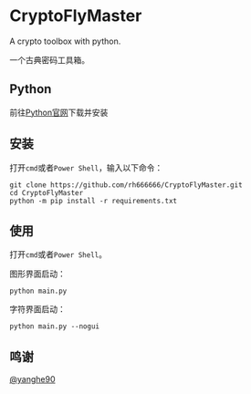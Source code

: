 # CryptoFlyMaster
A crypto toolbox with python.  

一个古典密码工具箱。

## Python
前往<a href = 'https://www.python.org/downloads/'>Python官网</a>下载并安装

## 安装
打开`cmd`或者`Power Shell`，输入以下命令：
```shell
git clone https://github.com/rh666666/CryptoFlyMaster.git
cd CryptoFlyMaster
python -m pip install -r requirements.txt
```

## 使用
打开`cmd`或者`Power Shell`。  

图形界面启动：
```shell
python main.py
```
字符界面启动：
```shell
python main.py --nogui
```
## 鸣谢
<a href='https://github.com/yanghe90'>@yanghe90</a>